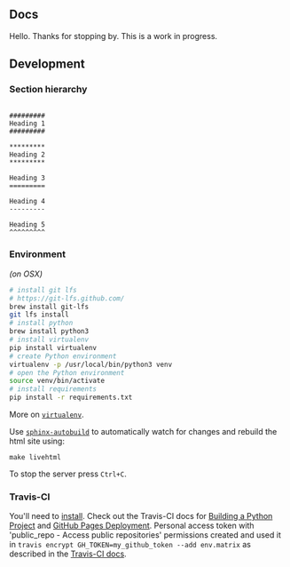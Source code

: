 ## Docs

Hello. Thanks for stopping by. This is a work in progress.

## Development

### Section hierarchy

```

#########
Heading 1
#########

*********
Heading 2
*********

Heading 3
=========

Heading 4
---------

Heading 5
^^^^^^^^^

```

### Environment

_(on OSX)_

```bash
# install git lfs  
# https://git-lfs.github.com/
brew install git-lfs
git lfs install
# install python
brew install python3
# install virtualenv
pip install virtualenv
# create Python environment
virtualenv -p /usr/local/bin/python3 venv
# open the Python environment
source venv/bin/activate
# install requirements
pip install -r requirements.txt
```

More on [`virtualenv`](https://virtualenv.pypa.io/en/stable/).

Use [`sphinx-autobuild`](https://github.com/GaretJax/sphinx-autobuild) to automatically watch for changes and rebuild the html site using:
```
make livehtml
```

To stop the server press `Ctrl+C`.

### Travis-CI

You'll need to [install](https://github.com/travis-ci/travis.rb#installation).
Check out the Travis-CI docs for [Building a Python Project](https://docs.travis-ci.com/user/languages/python/) and [GitHub Pages Deployment](https://docs.travis-ci.com/user/deployment/pages/). Personal access token with 'public_repo - Access public repositories' permissions created and used it in `travis encrypt GH_TOKEN=my_github_token --add env.matrix` as described in the [Travis-CI docs](https://docs.travis-ci.com/user/environment-variables#Encrypting-environment-variables).